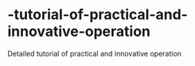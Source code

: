 # -tutorial-of-practical-and-innovative-operation
Detailed tutorial of practical  and innovative operation
